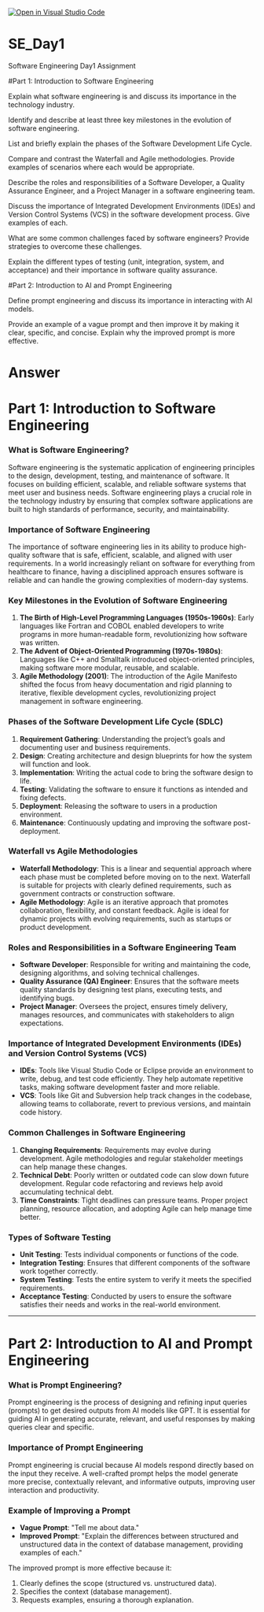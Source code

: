 [![Open in Visual Studio Code](https://classroom.github.com/assets/open-in-vscode-2e0aaae1b6195c2367325f4f02e2d04e9abb55f0b24a779b69b11b9e10269abc.svg)](https://classroom.github.com/online_ide?assignment_repo_id=16929975&assignment_repo_type=AssignmentRepo)
# SE_Day1
Software Engineering Day1 Assignment

#Part 1: Introduction to Software Engineering

Explain what software engineering is and discuss its importance in the technology industry.


Identify and describe at least three key milestones in the evolution of software engineering.


List and briefly explain the phases of the Software Development Life Cycle.


Compare and contrast the Waterfall and Agile methodologies. Provide examples of scenarios where each would be appropriate.


Describe the roles and responsibilities of a Software Developer, a Quality Assurance Engineer, and a Project Manager in a software engineering team.


Discuss the importance of Integrated Development Environments (IDEs) and Version Control Systems (VCS) in the software development process. Give examples of each.


What are some common challenges faced by software engineers? Provide strategies to overcome these challenges.


Explain the different types of testing (unit, integration, system, and acceptance) and their importance in software quality assurance.


#Part 2: Introduction to AI and Prompt Engineering


Define prompt engineering and discuss its importance in interacting with AI models.


Provide an example of a vague prompt and then improve it by making it clear, specific, and concise. Explain why the improved prompt is more effective.

# Answer
# Part 1: Introduction to Software Engineering

### What is Software Engineering?
Software engineering is the systematic application of engineering principles to the design, development, testing, and maintenance of software. It focuses on building efficient, scalable, and reliable software systems that meet user and business needs. Software engineering plays a crucial role in the technology industry by ensuring that complex software applications are built to high standards of performance, security, and maintainability.

### Importance of Software Engineering
The importance of software engineering lies in its ability to produce high-quality software that is safe, efficient, scalable, and aligned with user requirements. In a world increasingly reliant on software for everything from healthcare to finance, having a disciplined approach ensures software is reliable and can handle the growing complexities of modern-day systems.

### Key Milestones in the Evolution of Software Engineering
1. **The Birth of High-Level Programming Languages (1950s-1960s)**: Early languages like Fortran and COBOL enabled developers to write programs in more human-readable form, revolutionizing how software was written.
2. **The Advent of Object-Oriented Programming (1970s-1980s)**: Languages like C++ and Smalltalk introduced object-oriented principles, making software more modular, reusable, and scalable.
3. **Agile Methodology (2001)**: The introduction of the Agile Manifesto shifted the focus from heavy documentation and rigid planning to iterative, flexible development cycles, revolutionizing project management in software engineering.

### Phases of the Software Development Life Cycle (SDLC)
1. **Requirement Gathering**: Understanding the project’s goals and documenting user and business requirements.
2. **Design**: Creating architecture and design blueprints for how the system will function and look.
3. **Implementation**: Writing the actual code to bring the software design to life.
4. **Testing**: Validating the software to ensure it functions as intended and fixing defects.
5. **Deployment**: Releasing the software to users in a production environment.
6. **Maintenance**: Continuously updating and improving the software post-deployment.

### Waterfall vs Agile Methodologies
- **Waterfall Methodology**: This is a linear and sequential approach where each phase must be completed before moving on to the next. Waterfall is suitable for projects with clearly defined requirements, such as government contracts or construction software.
- **Agile Methodology**: Agile is an iterative approach that promotes collaboration, flexibility, and constant feedback. Agile is ideal for dynamic projects with evolving requirements, such as startups or product development.

### Roles and Responsibilities in a Software Engineering Team
- **Software Developer**: Responsible for writing and maintaining the code, designing algorithms, and solving technical challenges.
- **Quality Assurance (QA) Engineer**: Ensures that the software meets quality standards by designing test plans, executing tests, and identifying bugs.
- **Project Manager**: Oversees the project, ensures timely delivery, manages resources, and communicates with stakeholders to align expectations.

### Importance of Integrated Development Environments (IDEs) and Version Control Systems (VCS)
- **IDEs**: Tools like Visual Studio Code or Eclipse provide an environment to write, debug, and test code efficiently. They help automate repetitive tasks, making software development faster and more reliable.
- **VCS**: Tools like Git and Subversion help track changes in the codebase, allowing teams to collaborate, revert to previous versions, and maintain code history.

### Common Challenges in Software Engineering
1. **Changing Requirements**: Requirements may evolve during development. Agile methodologies and regular stakeholder meetings can help manage these changes.
2. **Technical Debt**: Poorly written or outdated code can slow down future development. Regular code refactoring and reviews help avoid accumulating technical debt.
3. **Time Constraints**: Tight deadlines can pressure teams. Proper project planning, resource allocation, and adopting Agile can help manage time better.

### Types of Software Testing
- **Unit Testing**: Tests individual components or functions of the code.
- **Integration Testing**: Ensures that different components of the software work together correctly.
- **System Testing**: Tests the entire system to verify it meets the specified requirements.
- **Acceptance Testing**: Conducted by users to ensure the software satisfies their needs and works in the real-world environment.

---

# Part 2: Introduction to AI and Prompt Engineering

### What is Prompt Engineering?
Prompt engineering is the process of designing and refining input queries (prompts) to get desired outputs from AI models like GPT. It is essential for guiding AI in generating accurate, relevant, and useful responses by making queries clear and specific.

### Importance of Prompt Engineering
Prompt engineering is crucial because AI models respond directly based on the input they receive. A well-crafted prompt helps the model generate more precise, contextually relevant, and informative outputs, improving user interaction and productivity.

### Example of Improving a Prompt
- **Vague Prompt**: "Tell me about data."
- **Improved Prompt**: "Explain the differences between structured and unstructured data in the context of database management, providing examples of each."
  
The improved prompt is more effective because it:
1. Clearly defines the scope (structured vs. unstructured data).
2. Specifies the context (database management).
3. Requests examples, ensuring a thorough explanation.

